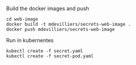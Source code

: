 Build the docker images and push

```
cd web-image
docker build -t mdevilliers/secrets-web-image .
docker push mdevilliers/secrets-web-image

````

Run in kubernentes

```
kubectl create -f secret.yaml
kubectl create -f secret-pod.yaml

```